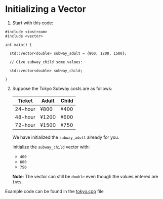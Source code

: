 # Initializing a Vector

1. Start with this code:

```
#include <iostream>
#include <vector>

int main() {
   
  std::vector<double> subway_adult = {800, 1200, 1500};
  
  // Give subway_child some values:
  
  std::vector<double> subway_child;
  
}
```

2. Suppose the Tokyo Subway costs are as follows:

	| Ticket  | Adult | Child |
	|---------|-------|-------|
	| 24-hour | ¥800  | ¥400  |
	| 48-hour | ¥1200 | ¥600  |
	| 72-hour | ¥1500 | ¥750  |

	We have initialized the ```subway_adult``` already for you.

	Initialize the ```subway_child``` vector with:

	- ```400```
	- ```600```
	- ```750```

	**Note**: The vector can still be ```double``` even though the values entered are ```int```s.

Example code can be found in the [tokyo.cpp](https://github.com/keldavis/c-plus-plus-practice/blob/master/foundations/7.%20Vectors/Initializing%20a%20Vector/tokyo.cpp) file